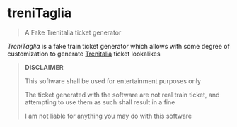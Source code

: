 # treniTaglia

> A Fake Trenitalia ticket generator

*TreniTaglia* is a fake train ticket generator which allows with some degree of customization to generate [Trenitalia](https://www.trenitalia.com) ticket lookalikes

> **DISCLAIMER**
> 
> This software shall be used for entertainment purposes only
> 
> The ticket generated with the software are not real train ticket, and attempting to use them as such shall result in a fine 
> 
> I am not liable for anything you may do with this software
